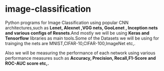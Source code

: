 # image-classification
Python programs for Image Classification using popular CNN architectures,such as **Lenet, Alexnet ,VGG nets, GooLenet , Inception nets and various configs of Resnets**.And mostly we will be using **Keras and Tensorflow** libraries as main tools.Some of the Datasets we will be using for trainging the nets are MNIST,CIFAR-10,CIFAR-100,ImageNet etc,.

Also we will be measuring the performance of each network using various performance measures such as **Accuracy, Precision, Recall,F1-Score and ROC-AUC score etc,.**
